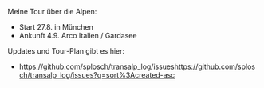 Meine Tour über die Alpen:
- Start 27.8. in München
- Ankunft 4.9. Arco Italien / Gardasee

Updates und Tour-Plan gibt es hier:
- https://github.com/splosch/transalp_log/issueshttps://github.com/splosch/transalp_log/issues?q=sort%3Acreated-asc
